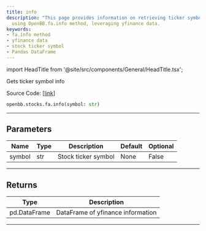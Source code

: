 ```yaml
---
title: info
description: "This page provides information on retrieving ticker symbol information"
  using OpenBB.fa.info method, leveraging yfinance data.
keywords:
- fa.info method
- yfinance data
- stock ticker symbol
- Pandas DataFrame
---
```


import HeadTitle from '@site/src/components/General/HeadTitle.tsx';

<HeadTitle title="stocks.fa.info - Reference | OpenBB SDK Docs" />

Gets ticker symbol info

Source Code: [[link](https://github.com/OpenBB-finance/OpenBBTerminal/tree/main/openbb_terminal/stocks/fundamental_analysis/yahoo_finance_model.py#L31)]

```python
openbb.stocks.fa.info(symbol: str)
```

---

## Parameters

| Name | Type | Description | Default | Optional |
| ---- | ---- | ----------- | ------- | -------- |
| symbol | str | Stock ticker symbol | None | False |


---

## Returns

| Type | Description |
| ---- | ----------- |
| pd.DataFrame | DataFrame of yfinance information |
---
